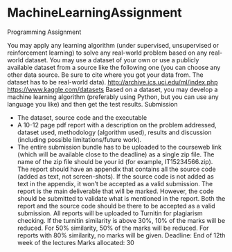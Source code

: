 # MachineLearningAssignment

Programming Assignment

You may apply any learning algorithm (under supervised, unsupervised or reinforcement learning) to
solve any real-world problem based on any real-world dataset. You may use a dataset of your own or
use a publicly available dataset from a source like the following one (you can choose any other data
source. Be sure to cite where you got your data from. The dataset has to be real-world data).
http://archive.ics.uci.edu/ml/index.php
https://www.kaggle.com/datasets
Based on a dataset, you may develop a machine learning algorithm (preferably using Python, but you
can use any language you like) and then get the test results.
Submission
- The dataset, source code and the executable
- A 10-12 page pdf report with a description on the problem addressed, dataset used,
methodology (algorithm used), results and discussion (including possible limitations/future
work).
- The entire submission bundle has to be uploaded to the courseweb link (which will be available
close to the deadline) as a single zip file. The name of the zip file should be your id (for example,
IT15234566.zip).
The report should have an appendix that contains all the source code (added as text, not screen-shots).
If the source code is not added as text in the appendix, it won’t be accepted as a valid submission.
The report is the main deliverable that will be marked. However, the code should be submitted to
validate what is mentioned in the report. Both the report and the source code should be there to be
accepted as a valid submission.
All reports will be uploaded to Turnitin for plagiarism checking. If the turnitin similarity is above 30%,
10% of the marks will be reduced. For 50% similarity, 50% of the marks will be reduced. For reports with
80% similarity, no marks will be given.
Deadline: End of 12th week of the lectures
Marks allocated: 30 
